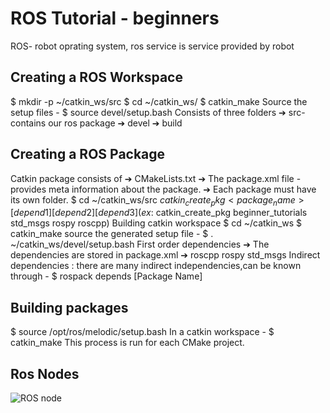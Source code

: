 # ROS Tutorial - beginners
ROS- robot oprating system, ros service is service provided by robot
## Creating a ROS Workspace
 $ mkdir -p ~/catkin_ws/src
 $ cd ~/catkin_ws/
 $ catkin_make
 Source the setup files - $ source devel/setup.bash
 Consists of three folders
➔ src-contains our ros package
➔ devel
➔ build
## Creating a ROS Package
 Catkin package consists of
➔ CMakeLists.txt
➔ The package.xml file - provides meta information about the
package.
➔ Each package must have its own folder.
$ cd ~/catkin_ws/src
$catkin_create_pkg <package_name> [depend1] [depend2][depend3]
(ex:$ catkin_create_pkg beginner_tutorials std_msgs rospy roscpp)
Building catkin workspace
$ cd ~/catkin_ws
$ catkin_make
source the generated setup file - $ . ~/catkin_ws/devel/setup.bash
 First order dependencies
➔ The dependencies are stored in package.xml
➔ roscpp
rospy
std_msgs
 Indirect dependencies : there are many indirect independencies,can be known through - $ rospack depends [Package Name]
## Building packages
 $ source /opt/ros/melodic/setup.bash
In a catkin workspace -
$ catkin_make
This process is run for each CMake project.
## Ros Nodes
![ROS node](http://www.clearpathrobotics.com/assets/guides/ros/_images/ros101one.png)
     

